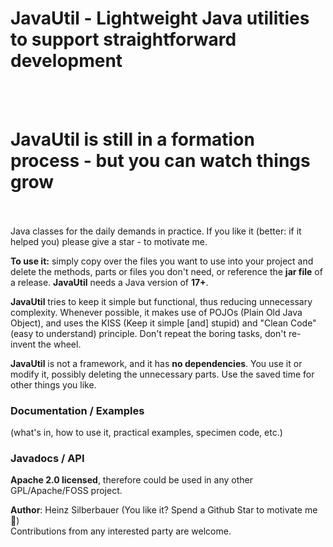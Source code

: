 # JavaUtil - Lightweight Java utilities to support straightforward development




<br/><br/>

# JavaUtil is still in a formation process - but you can watch things grow<br/><br/>



Java classes for the daily demands in practice. If you like it (better: if it helped you) please give a star - to motivate me. 

**To use it:** simply copy over the files you want to use into your project and delete the methods, parts or files you don't need, or reference the **jar file** of a release. **JavaUtil** needs a Java version of **17+**.

**JavaUtil** tries to keep it simple but functional, 
thus reducing unnecessary complexity. Whenever possible, it makes use  of POJOs (Plain Old Java Object), and uses the KISS (Keep it simple [and] stupid) and "Clean Code" (easy to understand) principle. Don't repeat the boring tasks, don't re-invent the wheel. 

**JavaUtil** is not a framework, and it has **no dependencies**. You use it or modify it, possibly deleting the unnecessary parts. Use the saved time for other things you like.

### Documentation / Examples 
(what's in, how to use it, practical examples, specimen code, etc.)


### Javadocs / API



**Apache 2.0 licensed**, therefore could be used in any other GPL/Apache/FOSS project.<br/>

**Author**: Heinz Silberbauer  (You like it? Spend a Github Star to motivate me :whale:)<br/>
Contributions from any interested party are welcome.



